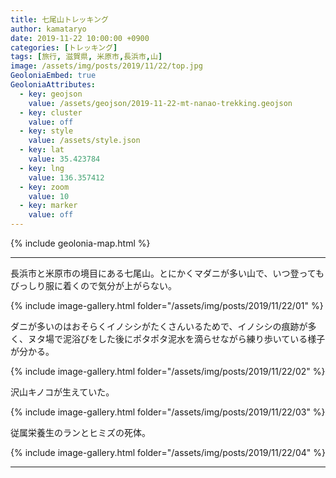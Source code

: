 ```yaml
---
title: 七尾山トレッキング
author: kamataryo
date: 2019-11-22 10:00:00 +0900
categories: [トレッキング]
tags: [旅行, 滋賀県, 米原市,長浜市,山]
image: /assets/img/posts/2019/11/22/top.jpg
GeoloniaEmbed: true
GeoloniaAttributes:
  - key: geojson
    value: /assets/geojson/2019-11-22-mt-nanao-trekking.geojson
  - key: cluster
    value: off
  - key: style
    value: /assets/style.json
  - key: lat
    value: 35.423784
  - key: lng
    value: 136.357412
  - key: zoom
    value: 10
  - key: marker
    value: off
---
```


{% include geolonia-map.html %}

---

長浜市と米原市の境目にある七尾山。とにかくマダニが多い山で、いつ登ってもびっしり服に着くので気分が上がらない。

{% include image-gallery.html folder="/assets/img/posts/2019/11/22/01" %}

ダニが多いのはおそらくイノシシがたくさんいるためで、イノシシの痕跡が多く、ヌタ場で泥浴びをした後にポタポタ泥水を滴らせながら練り歩いている様子が分かる。

{% include image-gallery.html folder="/assets/img/posts/2019/11/22/02" %}

沢山キノコが生えていた。

{% include image-gallery.html folder="/assets/img/posts/2019/11/22/03" %}

従属栄養生のランとヒミズの死体。

{% include image-gallery.html folder="/assets/img/posts/2019/11/22/04" %}

---

